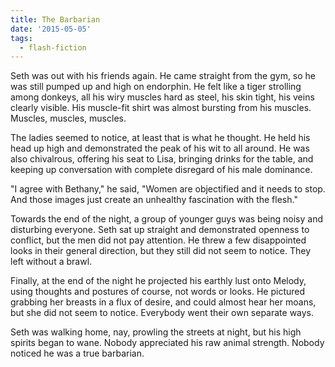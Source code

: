 ```yaml
---
title: The Barbarian
date: '2015-05-05'
tags:
  - flash-fiction
---
```


Seth was out with his friends again. He came straight from the gym, so he was
still pumped up and high on endorphin. He felt like a tiger strolling among
donkeys, all his wiry muscles hard as steel, his skin tight, his veins clearly
visible. His muscle-fit shirt was almost bursting from his muscles. Muscles,
muscles, muscles.

<!-- truncate -->

The ladies seemed to notice, at least that is what he thought. He held his head
up high and demonstrated the peak of his wit to all around. He was also
chivalrous, offering his seat to Lisa, bringing drinks for the table, and
keeping up conversation with complete disregard of his male dominance.

"I agree with Bethany," he said, "Women are objectified and it needs to stop.
And those images just create an unhealthy fascination with the flesh."

Towards the end of the night, a group of younger guys was being noisy and
disturbing everyone. Seth sat up straight and demonstrated openness to conflict,
but the men did not pay attention. He threw a few disappointed looks in their
general direction, but they still did not seem to notice. They left without a
brawl.

Finally, at the end of the night he projected his earthly lust onto Melody,
using thoughts and postures of course, not words or looks. He pictured grabbing
her breasts in a flux of desire, and could almost hear her moans, but she did
not seem to notice. Everybody went their own separate ways.

Seth was walking home, nay, prowling the streets at night, but his high spirits
began to wane. Nobody appreciated his raw animal strength. Nobody noticed he was
a true barbarian.
